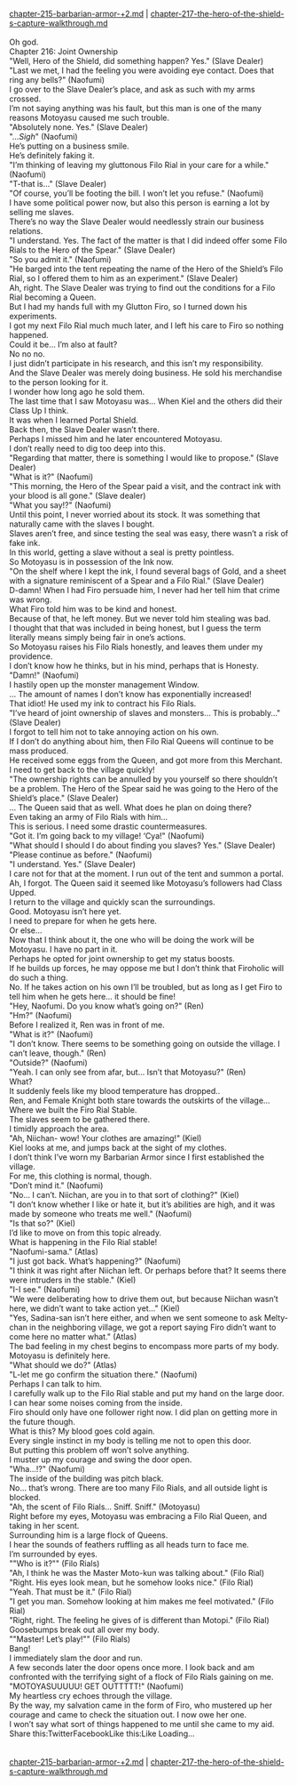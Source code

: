 [chapter-215-barbarian-armor-+2.md](./chapter-215-barbarian-armor-+2.md) | [chapter-217-the-hero-of-the-shield-s-capture-walkthrough.md](./chapter-217-the-hero-of-the-shield-s-capture-walkthrough.md) <br/>
<br/>
Oh god.<br/>
Chapter 216: Joint Ownership<br/>
"Well, Hero of the Shield, did something happen? Yes." (Slave Dealer)<br/>
"Last we met, I had the feeling you were avoiding eye contact. Does that ring any bells?" (Naofumi)<br/>
I go over to the Slave Dealer’s place, and ask as such with my arms crossed.<br/>
I’m not saying anything was his fault, but this man is one of the many reasons Motoyasu caused me such trouble.<br/>
"Absolutely none. Yes." (Slave Dealer)<br/>
"…*Sigh*" (Naofumi)<br/>
He’s putting on a business smile.<br/>
He’s definitely faking it.<br/>
"I’m thinking of leaving my gluttonous Filo Rial in your care for a while." (Naofumi)<br/>
"T-that is…" (Slave Dealer)<br/>
"Of course, you’ll be footing the bill. I won’t let you refuse." (Naofumi)<br/>
I have some political power now, but also this person is earning a lot by selling me slaves.<br/>
There’s no way the Slave Dealer would needlessly strain our business relations.<br/>
"I understand. Yes. The fact of the matter is that I did indeed offer some Filo Rials to the Hero of the Spear." (Slave Dealer)<br/>
"So you admit it." (Naofumi)<br/>
"He barged into the tent repeating the name of the Hero of the Shield’s Filo Rial, so I offered them to him as an experiment." (Slave Dealer)<br/>
Ah, right. The Slave Dealer was trying to find out the conditions for a Filo Rial becoming a Queen.<br/>
But I had my hands full with my Glutton Firo, so I turned down his experiments.<br/>
I got my next Filo Rial much much later, and I left his care to Firo so nothing happened.<br/>
Could it be… I’m also at fault?<br/>
No no no.<br/>
I just didn’t participate in his research, and this isn’t my responsibility.<br/>
And the Slave Dealer was merely doing business. He sold his merchandise to the person looking for it.<br/>
I wonder how long ago he sold them.<br/>
The last time that I saw Motoyasu was… When Kiel and the others did their Class Up I think.<br/>
It was when I learned Portal Shield.<br/>
Back then, the Slave Dealer wasn’t there.<br/>
Perhaps I missed him and he later encountered Motoyasu.<br/>
I don’t really need to dig too deep into this.<br/>
"Regarding that matter, there is something I would like to propose." (Slave Dealer)<br/>
"What is it?" (Naofumi)<br/>
"This morning, the Hero of the Spear paid a visit, and the contract ink with your blood is all gone." (Slave dealer)<br/>
"What you say!?" (Naofumi)<br/>
Until this point, I never worried about its stock. It was something that naturally came with the slaves I bought.<br/>
Slaves aren’t free, and since testing the seal was easy, there wasn’t a risk of fake ink.<br/>
In this world, getting a slave without a seal is pretty pointless.<br/>
So Motoyasu is in possession of the Ink now.<br/>
"On the shelf where I kept the ink, I found several bags of Gold, and a sheet with a signature reminiscent of a Spear and a Filo Rial." (Slave Dealer)<br/>
D-damn! When I had Firo persuade him, I never had her tell him that crime was wrong.<br/>
What Firo told him was to be kind and honest.<br/>
Because of that, he left money. But we never told him stealing was bad.<br/>
I thought that that was included in being honest, but I guess the term literally means simply being fair in one’s actions.<br/>
So Motoyasu raises his Filo Rials honestly, and leaves them under my providence.<br/>
I don’t know how he thinks, but in his mind, perhaps that is Honesty.<br/>
"Damn!" (Naofumi)<br/>
I hastily open up the monster management Window.<br/>
… The amount of names I don’t know has exponentially increased!<br/>
That idiot! He used my ink to contract his Filo Rials.<br/>
"I’ve heard of joint ownership of slaves and monsters… This is probably…" (Slave Dealer)<br/>
I forgot to tell him not to take annoying action on his own.<br/>
If I don’t do anything about him, then Filo Rial Queens will continue to be mass produced.<br/>
He received some eggs from the Queen, and got more from this Merchant.<br/>
I need to get back to the village quickly!<br/>
"The ownership rights can be annulled by you yourself so there shouldn’t be a problem. The Hero of the Spear said he was going to the Hero of the Shield’s place." (Slave Dealer)<br/>
… The Queen said that as well. What does he plan on doing there?<br/>
Even taking an army of Filo Rials with him…<br/>
This is serious. I need some drastic countermeasures.<br/>
"Got it. I’m going back to my village! ‘Cya!" (Naofumi)<br/>
"What should I should I do about finding you slaves? Yes." (Slave Dealer)<br/>
"Please continue as before." (Naofumi)<br/>
"I understand. Yes." (Slave Dealer)<br/>
I care not for that at the moment. I run out of the tent and summon a portal.<br/>
Ah, I forgot. The Queen said it seemed like Motoyasu’s followers had Class Upped.<br/>
I return to the village and quickly scan the surroundings.<br/>
Good. Motoyasu isn’t here yet.<br/>
I need to prepare for when he gets here.<br/>
Or else…<br/>
Now that I think about it, the one who will be doing the work will be Motoyasu. I have no part in it.<br/>
Perhaps he opted for joint ownership to get my status boosts.<br/>
If he builds up forces, he may oppose me but I don’t think that Firoholic will do such a thing.<br/>
No. If he takes action on his own I’ll be troubled, but as long as I get Firo to tell him when he gets here… it should be fine!<br/>
"Hey, Naofumi. Do you know what’s going on?" (Ren)<br/>
"Hm?" (Naofumi)<br/>
Before I realized it, Ren was in front of me.<br/>
"What is it?" (Naofumi)<br/>
"I don’t know. There seems to be something going on outside the village. I can’t leave, though." (Ren)<br/>
"Outside?" (Naofumi)<br/>
"Yeah. I can only see from afar, but… Isn’t that Motoyasu?" (Ren)<br/>
What?<br/>
It suddenly feels like my blood temperature has dropped..<br/>
Ren, and Female Knight both stare towards the outskirts of the village… Where we built the Firo Rial Stable.<br/>
The slaves seem to be gathered there.<br/>
I timidly approach the area.<br/>
"Ah, Niichan- wow! Your clothes are amazing!" (Kiel)<br/>
Kiel looks at me, and jumps back at the sight of my clothes.<br/>
I don’t think I’ve worn my Barbarian Armor since I first established the village.<br/>
For me, this clothing is normal, though.<br/>
"Don’t mind it." (Naofumi)<br/>
"No… I can’t. Niichan, are you in to that sort of clothing?" (Kiel)<br/>
"I don’t know whether I like or hate it, but it’s abilities are high, and it was made by someone who treats me well." (Naofumi)<br/>
"Is that so?" (Kiel)<br/>
I’d like to move on from this topic already.<br/>
What is happening in the Filo Rial stable!<br/>
"Naofumi-sama." (Atlas)<br/>
"I just got back. What’s happening?" (Naofumi)<br/>
"I think it was right after Niichan left. Or perhaps before that? It seems there were intruders in the stable." (Kiel)<br/>
"I-I see." (Naofumi)<br/>
"We were deliberating how to drive them out, but because Niichan wasn’t here, we didn’t want to take action yet…" (Kiel)<br/>
"Yes, Sadina-san isn’t here either, and when we sent someone to ask Melty-chan in the neighboring village, we got a report saying Firo didn’t want to come here no matter what." (Atlas)<br/>
The bad feeling in my chest begins to encompass more parts of my body.<br/>
Motoyasu is definitely here.<br/>
"What should we do?" (Atlas)<br/>
"L-let me go confirm the situation there." (Naofumi)<br/>
Perhaps I can talk to him.<br/>
I carefully walk up to the Filo Rial stable and put my hand on the large door.<br/>
I can hear some noises coming from the inside.<br/>
Firo should only have one follower right now. I did plan on getting more in the future though.<br/>
What is this? My blood goes cold again.<br/>
Every single instinct in my body is telling me not to open this door.<br/>
But putting this problem off won’t solve anything.<br/>
I muster up my courage and swing the door open.<br/>
"Wha…!?" (Naofumi)<br/>
The inside of the building was pitch black.<br/>
No… that’s wrong. There are too many Filo Rials, and all outside light is blocked.<br/>
"Ah, the scent of Filo Rials… Sniff. Sniff." (Motoyasu)<br/>
Right before my eyes, Motoyasu was embracing a Filo Rial Queen, and taking in her scent.<br/>
Surrounding him is a large flock of Queens.<br/>
I hear the sounds of feathers ruffling as all heads turn to face me.<br/>
I’m surrounded by eyes.<br/>
""Who is it?"" (Filo Rials)<br/>
"Ah, I think he was the Master Moto-kun was talking about." (Filo Rial)<br/>
"Right. His eyes look mean, but he somehow looks nice." (Filo Rial)<br/>
"Yeah. That must be it." (Filo Rial)<br/>
"I get you man. Somehow looking at him makes me feel motivated." (Filo Rial)<br/>
"Right, right. The feeling he gives of is different than Motopi." (Filo Rial)<br/>
Goosebumps break out all over my body.<br/>
""Master! Let’s play!"" (Filo Rials)<br/>
Bang!<br/>
I immediately slam the door and run.<br/>
A few seconds later the door opens once more. I look back and am confronted with the terrifying sight of a flock of Filo Rials gaining on me.<br/>
"MOTOYASUUUUU! GET OUTTTTT!" (Naofumi)<br/>
My heartless cry echoes through the village.<br/>
By the way, my salvation came in the form of Firo, who mustered up her courage and came to check the situation out. I now owe her one.<br/>
I won’t say what sort of things happened to me until she came to my aid.<br/>
Share this:TwitterFacebookLike this:Like Loading... <br/>
<br/>
<br/>
[chapter-215-barbarian-armor-+2.md](./chapter-215-barbarian-armor-+2.md) | [chapter-217-the-hero-of-the-shield-s-capture-walkthrough.md](./chapter-217-the-hero-of-the-shield-s-capture-walkthrough.md) <br/>

